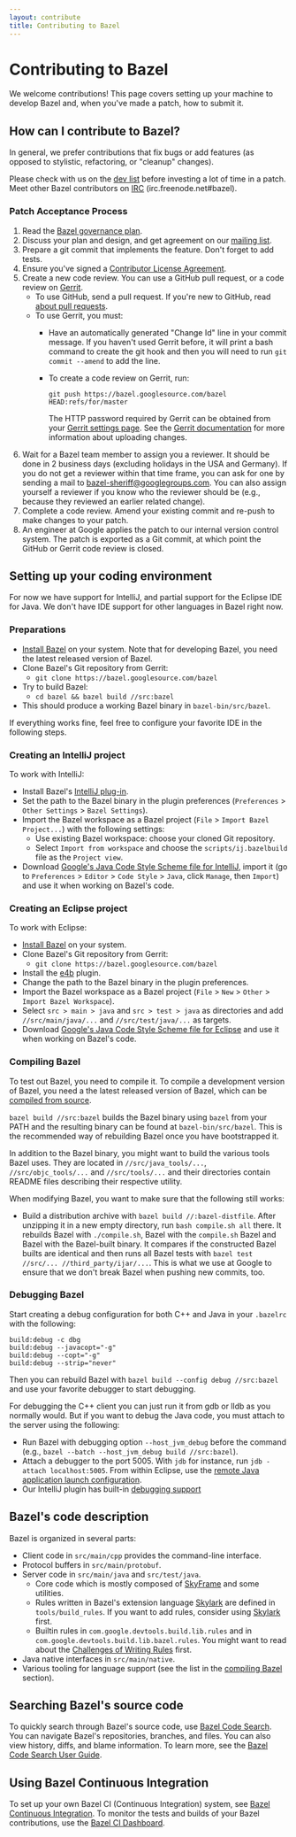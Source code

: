 ```yaml
---
layout: contribute
title: Contributing to Bazel
---
```


# Contributing to Bazel

<p class="lead">We welcome contributions! This page covers setting up your
machine to develop Bazel and, when you've made a patch, how to submit it.</p>

## How can I contribute to Bazel?

In general, we prefer contributions that fix bugs or add features (as opposed to
stylistic, refactoring, or "cleanup" changes).

Please check with us on the
[dev list](https://groups.google.com/forum/#!forum/bazel-dev) before investing
a lot of time in a patch. Meet other Bazel contributors on [IRC](http://webchat.freenode.net)
(irc.freenode.net#bazel).

### Patch Acceptance Process


1. Read the [Bazel governance plan](governance.html).
2. Discuss your plan and design, and get agreement on our [mailing list](https://groups.google.com/forum/#!forum/bazel-dev).
3.  Prepare a git commit that implements the feature. Don't forget to add tests.
4.  Ensure you've signed a [Contributor License Agreement](https://cla.developers.google.com).
5.  Create a new code review. You can use a GitHub pull request, or a code
    review on [Gerrit](https://bazel-review.googlesource.com).
    *  To use GitHub, send a pull request. If you're new to GitHub, read [about
       pull requests](https://help.github.com/articles/about-pull-requests/).
    *  To use Gerrit, you must:
       *  Have an automatically generated "Change Id" line in your commit
          message. If you haven't used Gerrit before, it will print a bash
          command to create the git hook and then you will need to run
          `git commit --amend` to add the line.
       *  To create a code review on Gerrit, run:

          ```
          git push https://bazel.googlesource.com/bazel HEAD:refs/for/master
          ```

          The HTTP password required by Gerrit can be obtained from your
          [Gerrit settings page](https://bazel-review.googlesource.com/#/settings/http-password).
          See the [Gerrit documentation](https://gerrit-review.googlesource.com/Documentation/user-upload.html)
          for more information about uploading changes.
6.  Wait for a Bazel team member to assign you a reviewer.
    It should be done in 2 business days (excluding holidays in the USA and
    Germany). If you do not get a reviewer within that time frame, you can ask
    for one by sending a mail to [bazel-sheriff@googlegroups.com](mailto:bazel-sheriff@googlegroups.com).
    You can also assign yourself a reviewer if you know who the reviewer should
    be (e.g., because they reviewed an earlier related change).
7.  Complete a code review. Amend your existing commit and re-push to make
    changes to your patch.
8.  An engineer at Google applies the patch to our internal version control
    system. The patch is exported as a Git commit, at which point the GitHub
    or Gerrit code review is closed.

## Setting up your coding environment

For now we have support for IntelliJ, and partial support for the Eclipse IDE
for Java. We don't have IDE support for other languages in Bazel right now.

### Preparations

*  [Install Bazel](https://bazel.build/versions/master/docs/install.html) on your
   system. Note that for developing Bazel, you need the latest released version
   of Bazel.
*  Clone Bazel's Git repository from Gerrit:
   *  `git clone https://bazel.googlesource.com/bazel`
*  Try to build Bazel:
   *  `cd bazel && bazel build //src:bazel`
*  This should produce a working Bazel binary in `bazel-bin/src/bazel`.

If everything works fine, feel free to configure your favorite IDE in the
following steps.

### Creating an IntelliJ project

To work with IntelliJ:

*  Install Bazel's [IntelliJ plug-in](https://ij.bazel.build).
*  Set the path to the Bazel binary in the plugin preferences
   (`Preferences` > `Other Settings` > `Bazel Settings`).
*  Import the Bazel workspace as a Bazel project
   (`File` > `Import Bazel Project...`) with the following settings:
   *  Use existing Bazel workspace: choose your cloned Git repository.
   *  Select `Import from workspace` and choose the `scripts/ij.bazelbuild`
   file as the `Project view`.
*  Download [Google's Java Code Style Scheme file for IntelliJ](https://github.com/google/styleguide/blob/gh-pages/intellij-java-google-style.xml),
   import it (go to `Preferences` > `Editor` > `Code Style` > `Java`, click `Manage`, then `Import`)
   and use it when working on Bazel's code.

### Creating an Eclipse project

To work with Eclipse:

*  [Install Bazel](https://bazel.build/versions/master/docs/install.html) on your system.
*  Clone Bazel's Git repository from Gerrit:
   *  `git clone https://bazel.googlesource.com/bazel`
*  Install the [e4b](https://github.com/bazelbuild/e4b) plugin.
*  Change the path to the Bazel binary in the plugin preferences.
*  Import the Bazel workspace as a Bazel project (`File` > `New` > `Other` >
   `Import Bazel Workspace`).
*  Select `src > main > java` and `src > test > java` as directories and add
   `//src/main/java/...` and `//src/test/java/...` as targets.
*  Download [Google's Java Code Style Scheme file for Eclipse](https://github.com/google/styleguide/blob/gh-pages/eclipse-java-google-style.xml) and use it when working on Bazel's code.

<a name="compile-bazel"></a>
### Compiling Bazel

To test out Bazel, you need to compile it. To compile a development version of
Bazel, you need a the latest released version of Bazel, which can be
[compiled from source](/versions/master/docs/install.html#compiling-from-source).

`bazel build //src:bazel` builds the Bazel binary using `bazel` from your PATH
and the resulting binary can be found at `bazel-bin/src/bazel`. This is the
recommended way of rebuilding Bazel once you have bootstrapped it.

In addition to the Bazel binary, you might want to build the various tools Bazel
uses. They are located in `//src/java_tools/...`, `//src/objc_tools/...` and
`//src/tools/...` and their directories contain README files describing their
respective utility.

When modifying Bazel, you want to make sure that the following still works:

*  Build a distribution archive with `bazel build //:bazel-distfile`. After
   unzipping it in a new empty directory, run `bash compile.sh all` there.
   It rebuilds Bazel with `./compile.sh`, Bazel with the
   `compile.sh` Bazel and Bazel with the Bazel-built binary. It compares if the
   constructed Bazel builts are identical and then runs all Bazel tests with
   `bazel test //src/... //third_party/ijar/...`. This is what we use at Google
   to ensure that we don't break Bazel when pushing new commits, too.

### Debugging Bazel

Start creating a debug configuration for both C++ and Java in your `.bazelrc`
with the following:

```
build:debug -c dbg
build:debug --javacopt="-g"
build:debug --copt="-g"
build:debug --strip="never"
```

Then you can rebuild Bazel with `bazel build --config debug //src:bazel` and use
your favorite debugger to start debugging.

For debugging the C++ client you can just run it from gdb or lldb as you normally would.
But if you want to debug the Java code, you must attach to the server using the following:

*  Run Bazel with debugging option `--host_jvm_debug` before the
   command (e.g., `bazel --batch --host_jvm_debug build //src:bazel`).
*  Attach a debugger to the port 5005. With `jdb` for instance,
   run `jdb -attach localhost:5005`. From within Eclipse, use the
   [remote Java application launch
   configuration](http://help.eclipse.org/luna/index.jsp?topic=%2Forg.eclipse.jdt.doc.user%2Ftasks%2Ftask-remotejava_launch_config.htm).
*  Our IntelliJ plugin has built-in
  [debugging support](https://ij.bazel.build/docs/run-configurations.html)

## Bazel's code description

Bazel is organized in several parts:

*  Client code in `src/main/cpp` provides the command-line interface.
*  Protocol buffers in `src/main/protobuf`.
*  Server code in `src/main/java` and `src/test/java`.
   *  Core code which is mostly composed of [SkyFrame](designs/skyframe.html) and some
     utilities.
   *  Rules written in Bazel's extension language
     [Skylark](docs/skylark/index.html) are defined in `tools/build_rules`. If
     you want to add rules, consider using [Skylark](docs/skylark/index.html)
     first.
   *  Builtin rules in `com.google.devtools.build.lib.rules` and in
     `com.google.devtools.build.lib.bazel.rules`. You might want to read about
     the [Challenges of Writing Rules](docs/rule-challenges.html) first.
*  Java native interfaces in `src/main/native`.
*  Various tooling for language support (see the list in the
   [compiling Bazel](#compile-bazel) section).
   
## Searching Bazel's source code

To quickly search through Bazel's source code, use [Bazel Code Search](https://source.bazel.build/). You can navigate Bazel's repositories, branches, and files. You can also view history, diffs, and blame information. To learn more, see the
[Bazel Code Search User Guide](https://www.bazel.build/browse-and-search-user-guide.html).

## Using Bazel Continuous Integration

To set up your own Bazel CI (Continuous Integration) system, see [Bazel Continuous Integration](https://github.com/bazelbuild/continuous-integration/blob/master/docs/user.md). To monitor the tests and builds of your Bazel contributions, use the [Bazel CI Dashboard](https://ci.bazel.build/).
